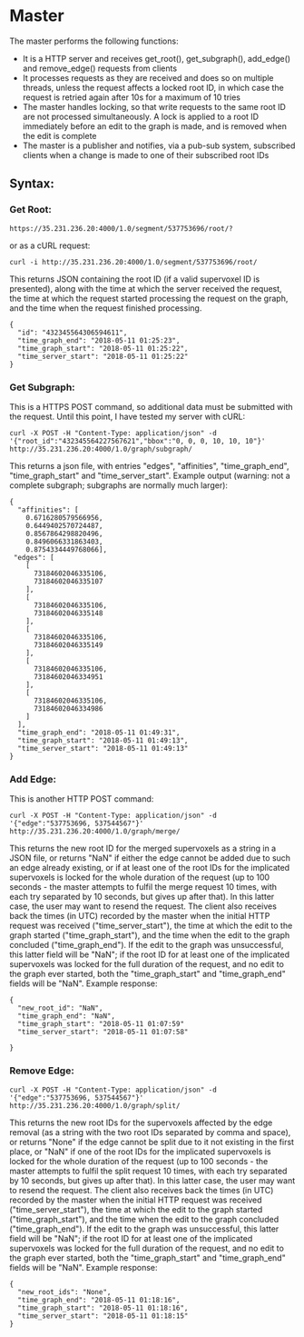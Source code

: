 # Master

The master performs the following functions:
* It is a HTTP server and receives get_root(), get_subgraph(), add_edge() and remove_edge() requests from clients
* It processes requests as they are received and does so on multiple threads, unless the request affects a locked root ID, in which case the request is retried again after 10s for a maximum of 10 tries
* The master handles locking, so that write requests to the same root ID are not processed simultaneously. A lock is applied to a root ID immediately before an edit to the graph is made, and is removed when the edit is complete 
* The master is a publisher and notifies, via a pub-sub system, subscribed clients when a change is made to one of their subscribed root IDs

## Syntax:

### Get Root:
```
https://35.231.236.20:4000/1.0/segment/537753696/root/?
```
or as a cURL request:
```
curl -i http://35.231.236.20:4000/1.0/segment/537753696/root/
```
This returns JSON containing the root ID (if a valid supervoxel ID is presented), along with the time at which the server received the request, the time at which the request started processing the request on the graph, and the time when the request finished processing.
```
{
  "id": "432345564306594611", 
  "time_graph_end": "2018-05-11 01:25:23", 
  "time_graph_start": "2018-05-11 01:25:22", 
  "time_server_start": "2018-05-11 01:25:22"
}
```

### Get Subgraph:
This is a HTTPS POST command, so additional data must be submitted with the request. Until this point, I have tested my server with cURL:
```
curl -X POST -H "Content-Type: application/json" -d '{"root_id":"432345564227567621","bbox":"0, 0, 0, 10, 10, 10"}' http://35.231.236.20:4000/1.0/graph/subgraph/
```
This returns a json file, with entries "edges", "affinities", "time_graph_end", "time_graph_start" and "time_server_start". Example output (warning: not a complete subgraph; subgraphs are normally much larger):
```
{
  "affinities": [
    0.6716280579566956, 
    0.6449402570724487, 
    0.8567864298820496, 
    0.8496066331863403, 
    0.8754334449768066],
 "edges": [
    [
      73184602046335106, 
      73184602046335107
    ], 
    [
      73184602046335106, 
      73184602046335148
    ], 
    [
      73184602046335106, 
      73184602046335149
    ], 
    [
      73184602046335106, 
      73184602046334951
    ], 
    [
      73184602046335106, 
      73184602046334986
    ]
  ],
  "time_graph_end": "2018-05-11 01:49:31", 
  "time_graph_start": "2018-05-11 01:49:13", 
  "time_server_start": "2018-05-11 01:49:13"
}
``` 

### Add Edge:
This is another HTTP POST command:
```
curl -X POST -H "Content-Type: application/json" -d '{"edge":"537753696, 537544567"}' http://35.231.236.20:4000/1.0/graph/merge/
```
This returns the new root ID for the merged supervoxels as a string in a JSON file, or returns "NaN" if either the edge cannot be added due to such an edge already existing, or if at least one of the root IDs for the implicated supervoxels is locked for the whole duration of the request (up to 100 seconds - the master attempts to fulfil the merge request 10 times, with each try separated by 10 seconds, but gives up after that).  In this latter case, the user may want to resend the request. The client also receives back the times (in UTC) recorded by the master when the initial HTTP request was received ("time_server_start"), the time at which the edit to the graph started ("time_graph_start"), and the time when the edit to the graph concluded ("time_graph_end"). If the edit to the graph was unsuccessful, this latter field will be "NaN"; if the root ID for at least one of the implicated supervoxels was locked for the full duration of the request, and no edit to the graph ever started, both the "time_graph_start" and "time_graph_end" fields will be "NaN". Example response:
```
{
  "new_root_id": "NaN",
  "time_graph_end": "NaN",
  "time_graph_start": "2018-05-11 01:07:59"
  "time_server_start": "2018-05-11 01:07:58"
		
}

```

### Remove Edge:

```
curl -X POST -H "Content-Type: application/json" -d  '{"edge":"537753696, 537544567"}' http://35.231.236.20:4000/1.0/graph/split/
```
This returns the new root IDs for the supervoxels affected by the edge removal (as a string with the two root IDs separated by comma and space), or returns "None" if the edge cannot be split due to it not existing in the first place, or "NaN" if one of the root IDs for the implicated supervoxels is locked for the whole duration of the request (up to 100 seconds - the master attempts to fulfil the split request 10 times, with each try separated by 10 seconds, but gives up after that).  In this latter case, the user may want to resend the request.  The client also receives back the times (in UTC) recorded by the master when the initial HTTP request was received ("time_server_start"), the time at which the edit to the graph started ("time_graph_start"), and the time when the edit to the graph concluded ("time_graph_end"). If the edit to the graph was unsuccessful, this latter field will be "NaN"; if the root ID for at least one of the implicated supervoxels was locked for the full duration of the request, and no edit to the graph ever started, both the "time_graph_start" and "time_graph_end" fields will be "NaN". Example response:

```
{
  "new_root_ids": "None", 
  "time_graph_end": "2018-05-11 01:18:16", 
  "time_graph_start": "2018-05-11 01:18:16", 
  "time_server_start": "2018-05-11 01:18:15"
}

```


